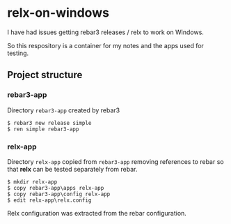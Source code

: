 # relx-on-windows

I have had issues getting rebar3 releases / relx to work on Windows.

So this respository is a container for my notes and the apps used for testing.

## Project structure

### rebar3-app

Directory `rebar3-app` created by rebar3

	$ rebar3 new release simple
	$ ren simple rebar3-app

### relx-app

Directory `relx-app` copied from `rebar3-app` removing references to rebar so that **relx** can be tested separately from rebar.

	$ mkdir relx-app
	$ copy rebar3-app\apps relx-app
	$ copy rebar3-app\config relx-app
	$ edit relx-app\relx.config

Relx configuration was extracted from the rebar configuration.
